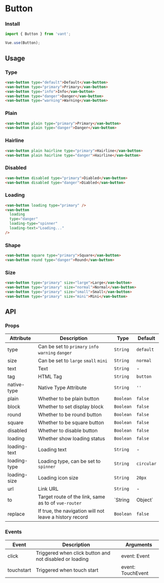 # Button

### Install

``` javascript
import { Button } from 'vant';

Vue.use(Button);
```

## Usage

### Type

```html
<van-button type="default">Default</van-button>
<van-button type="primary">Primary</van-button>
<van-button type="info">Info</van-button>
<van-button type="danger">Danger</van-button>
<van-button type="warning">Warning</van-button>
```

### Plain

```html
<van-button plain type="primary">Primary</van-button>
<van-button plain type="danger">Danger</van-button>
```

### Hairline

```html
<van-button plain hairline type="primary">Hairline</van-button>
<van-button plain hairline type="danger">Hairline</van-button>
```

### Disabled

```html
<van-button disabled type="primary">Diabled</van-button>
<van-button disabled type="danger">Diabled</van-button>
```

### Loading

```html 
<van-button loading type="primary" />
<van-button
  loading
  type="danger"
  loading-type="spinner"
  loading-text="Loading..."
/>
```

### Shape

```html 
<van-button square type="primary">Square</van-button>
<van-button round type="danger">Round</van-button>
```

### Size

```html 
<van-button type="primary" size="large">Large</van-button>
<van-button type="primary" size="normal">Normal</van-button>
<van-button type="primary" size="small">Small</van-button>
<van-button type="primary" size="mini">Mini</van-button>
```

## API

### Props

| Attribute | Description | Type | Default |
|------|------|------|------|
| type | Can be set to `primary` `info` `warning` `danger` | `String` | `default` |
| size | Can be set to `large` `small` `mini` | `String` | `normal` |
| text | Text | `String` | - |
| tag | HTML Tag | `String` | `button` |
| native-type | Native Type Attribute | `String` | `''` |
| plain | Whether to be plain button | `Boolean` | `false` |
| block | Whether to set display block | `Boolean` | `false` |
| round | Whether to be round button | `Boolean` | `false` |
| square | Whether to be square button | `Boolean` | `false` |
| disabled | Whether to disable button | `Boolean` | `false` |
| loading | Whether show loading status | `Boolean` | `false` |
| loading-text | Loading text | `String` | - |
| loading-type | Loading type, can be set to `spinner` | `String` | `circular` |
| loading-size | Loading icon size | `String` | `20px` |
| url | Link URL | `String` | - |
| to | Target route of the link, same as to of `vue-router` | `String | Object` | - |
| replace | If true, the navigation will not leave a history record | `Boolean` | `false` |

### Events

| Event | Description | Arguments |
|------|------|------|
| click | Triggered when click button and not disabled or loading | event: Event |
| touchstart | Triggered when touch start | event: TouchEvent |
